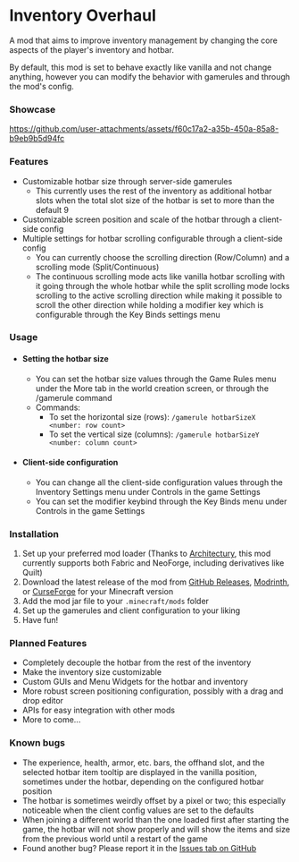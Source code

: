 # Inventory Overhaul

A mod that aims to improve inventory management by changing the core aspects of the player's inventory and hotbar.

By default, this mod is set to behave exactly like vanilla and not change anything, however you can modify the behavior
with gamerules and through the mod's config.

### Showcase

https://github.com/user-attachments/assets/f60c17a2-a35b-450a-85a8-b9eb9b5d94fc

### Features

- Customizable hotbar size through server-side gamerules
    - This currently uses the rest of the inventory as additional hotbar slots when the total slot size of the hotbar is
      set to more than the default 9
- Customizable screen position and scale of the hotbar through a client-side config
- Multiple settings for hotbar scrolling configurable through a client-side config
    - You can currently choose the scrolling direction (Row/Column) and a scrolling mode (Split/Continuous)
    - The continuous scrolling mode acts like vanilla hotbar scrolling with it going through the whole hotbar while the
      split scrolling mode locks scrolling to the active scrolling direction while making it possible to scroll the
      other direction while holding a modifier key which is configurable through the Key Binds settings menu

### Usage

- #### Setting the hotbar size
    - You can set the hotbar size values through the Game Rules menu under the More tab in the world creation screen, or
      through the /gamerule command
    - Commands:
        - To set the horizontal size (rows): `/gamerule hotbarSizeX <number: row count>`
        - To set the vertical size (columns): `/gamerule hotbarSizeY <number: column count>`
- #### Client-side configuration
    - You can change all the client-side configuration values through the Inventory Settings menu under Controls in the
      game Settings
    - You can set the modifier keybind through the Key Binds menu under Controls in the game Settings

### Installation

1. Set up your preferred mod loader (Thanks to [Architectury](https://github.com/architectury), this mod currently
   supports both Fabric and NeoForge, including derivatives like Quilt)
2. Download the latest release of the mod
   from [GitHub Releases](https://github.com/McMelonTV/InventoryOverhaul/releases/latest), [Modrinth](tba),
   or [CurseForge](tba) for your Minecraft version
3. Add the mod jar file to your `.minecraft/mods` folder
4. Set up the gamerules and client configuration to your liking
5. Have fun!

### Planned Features

- Completely decouple the hotbar from the rest of the inventory
- Make the inventory size customizable
- Custom GUIs and Menu Widgets for the hotbar and inventory
- More robust screen positioning configuration, possibly with a drag and drop editor
- APIs for easy integration with other mods
- More to come...

### Known bugs

- The experience, health, armor, etc. bars, the offhand slot, and the selected hotbar item tooltip are displayed in the
  vanilla position, sometimes under the hotbar, depending on the configured hotbar position
- The hotbar is sometimes weirdly offset by a pixel or two; this especially noticeable when the client config values are
  set to the defaults
- When joining a different world than the one loaded first after starting the game, the hotbar will not show properly
  and will show the items and size from the previous world until a restart of the game
- Found another bug? Please report it in
  the [Issues tab on GitHub](https://github.com/McMelonTV/InventoryOverhaul/issues)

